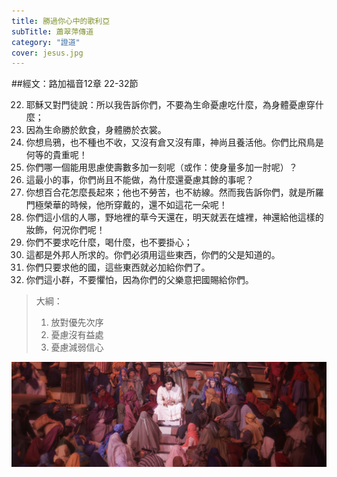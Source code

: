 ```yaml
---
title: 勝過你心中的歌利亞
subTitle: 蕭翠萍傳道
category: "證道"
cover: jesus.jpg
---
```

##經文：路加福音12章 22-32節

22. 耶穌又對門徒說：所以我告訴你們，不要為生命憂慮吃什麼，為身體憂慮穿什麼；
23. 因為生命勝於飲食，身體勝於衣裳。
24. 你想烏鴉，也不種也不收，又沒有倉又沒有庫，神尚且養活他。你們比飛鳥是何等的貴重呢！
25. 你們哪一個能用思慮使壽數多加一刻呢（或作：使身量多加一肘呢）？
26. 這最小的事，你們尚且不能做，為什麼還憂慮其餘的事呢？
27. 你想百合花怎麼長起來；他也不勞苦，也不紡線。然而我告訴你們，就是所羅門極榮華的時候，他所穿戴的，還不如這花一朵呢！
28. 你們這小信的人哪，野地裡的草今天還在，明天就丟在爐裡，神還給他這樣的妝飾，何況你們呢！
29. 你們不要求吃什麼，喝什麼，也不要掛心；
30. 這都是外邦人所求的。你們必須用這些東西，你們的父是知道的。
31. 你們只要求他的國，這些東西就必加給你們了。
32. 你們這小群，不要懼怕，因為你們的父樂意把國賜給你們。

> 大綱：
> 1. 放對優先次序
> 2. 憂慮沒有益處
> 3. 憂慮減弱信心

![](./jesus.jpg)






